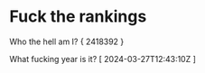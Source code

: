# Fuck the rankings

Who the hell am I?
{ 2418392 }

What fucking year is it?
[ 2024-03-27T12:43:10Z ]
